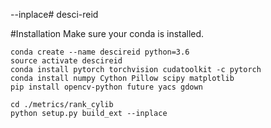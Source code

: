--inplace# desci-reid

#Installation
Make sure your conda is installed.

```
conda create --name descireid python=3.6
source activate descireid
conda install pytorch torchvision cudatoolkit -c pytorch
conda install numpy Cython Pillow scipy matplotlib
pip install opencv-python future yacs gdown

cd ./metrics/rank_cylib
python setup.py build_ext --inplace
```